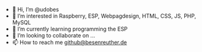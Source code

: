 - 👋 Hi, I’m @udobes
- 👀 I’m interested in Raspberry, ESP, Webpagdesign, HTML, CSS, JS, PHP, MySQL
- 🌱 I’m currently learning programming the ESP
- 💞️ I’m looking to collaborate on ...
- 📫 How to reach me github@besenreuther.de

<!---
udobes/udobes is a ✨ special ✨ repository because its `README.md` (this file) appears on your GitHub profile.
You can click the Preview link to take a look at your changes.
--->
